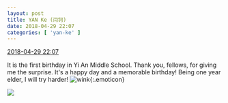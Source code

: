 ```yaml
---
layout: post
title: YAN Ke (闫钶)
date: 2018-04-29 22:07
categories: [ 'yan-ke' ]
---
```


<div class="weibo-info">
  <a href="https://weibo.com/6505423304/GennNbgKB">2018-04-29 22:07</a>
</div>

It is the first birthday in Yi An Middle School. Thank you, fellows, for giving me the surprise. It's a happy day and a memorable birthday! Being one year elder, I will try harder! ![wink](https://img.t.sinajs.cn/t4/appstyle/expression/ext/normal/43/2018new_jiyan_org.png){:.emoticon}

<!-- more -->

<a href="//wx4.sinaimg.cn/mw690/0076g5Mkgy1fqtvkm0knoj30qo0zkjvz.jpg">
  <img class="weibo-pic-preview" src="//wx4.sinaimg.cn/orj360/0076g5Mkgy1fqtvkm0knoj30qo0zkjvz.jpg" />
</a>
